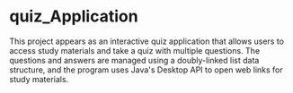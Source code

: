 # quiz_Application
This project appears as an interactive quiz application that allows users to access study materials and take a quiz with multiple questions. The questions and answers are managed using a doubly-linked list data structure, and the program uses Java's Desktop API to open web links for study materials.
